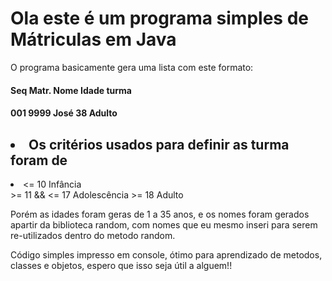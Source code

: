 <h1> Ola este é um programa simples de Mátriculas em Java</h1>

O programa basicamente gera uma lista com este formato:

<h4>Seq     Matr.    Nome    Idade    turma</h4>
<h4>001     9999     José     38      Adulto</h4>


<h2><li> Os critérios usados para definir as turma foram de </li></h2>
<li> <= 10 Infância </li
<li> >= 11 && <= 17 Adolescência </li
<li> >= 18 Adulto </li>


Porém as idades foram geras de 1 a 35 anos, e os nomes foram gerados apartir da biblioteca random, com nomes que eu mesmo inseri para serem re-utilizados dentro do metodo random.

Código simples impresso em console, ótimo para aprendizado de metodos, classes e objetos, espero que isso seja útil a alguem!!
